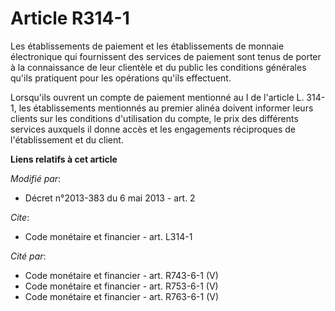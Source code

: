 # Article R314-1

Les établissements de paiement et les établissements de monnaie électronique qui fournissent des services de paiement sont
tenus de porter à la connaissance de leur clientèle et du public les conditions générales qu'ils pratiquent pour les
opérations qu'ils effectuent. 

Lorsqu'ils ouvrent un compte de paiement mentionné au I de l'article L. 314-1, les établissements mentionnés au premier
alinéa doivent informer leurs clients sur les conditions d'utilisation du compte, le prix des différents services auxquels il
donne accès et les engagements réciproques de l'établissement et du client.

**Liens relatifs à cet article**

_Modifié par_:

  - Décret n°2013-383 du 6 mai 2013 - art. 2

_Cite_:

  - Code monétaire et financier - art. L314-1

_Cité par_:

  - Code monétaire et financier - art. R743-6-1 (V)
  - Code monétaire et financier - art. R753-6-1 (V)
  - Code monétaire et financier - art. R763-6-1 (V)
